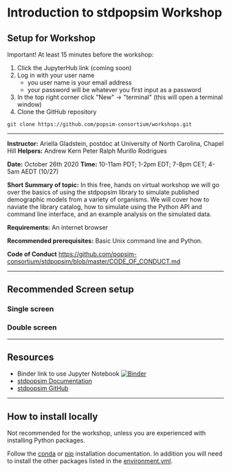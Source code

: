 # Introduction to stdpopsim Workshop

## Setup for Workshop

Important!
At least 15 minutes before the workshop:
1. Click the JupyterHub link (coming soon)
2. Log in with your user name 
   - you user name is your email address
   - your password will be whatever you first input as a password
3. In the top right corner click "New" -> "terminal" (this will open a terminal window)
4. Clone the GitHub repository
```
git clone https://github.com/popsim-consortium/workshops.git
```

-------------------------
**Instructor:** Ariella Gladstein, postdoc at University of North Carolina, Chapel Hill
**Helpers:** 
Andrew Kern 
Peter Ralph
Murillo Rodrigues

**Date:** October 26th 2020
**Time:** 10-11am PDT; 1-2pm EDT; 7-8pm CET; 4-5am AEDT (10/27)

**Short Summary of topic:** In this free, hands on virtual workshop we will go over the basics of using the stdpopsim library to simulate published demographic models from a variety of organisms. We will cover how to naviate the library catalog, how to simulate using the Python API and command line interface, and an example analysis on the simulated data.

**Requirements:** An internet browser

**Recommended prerequisites:** Basic Unix command line and Python.

**Code of Conduct**
https://github.com/popsim-consortium/stdpopsim/blob/master/CODE_OF_CONDUCT.md

--------------------------
## Recommended Screen setup

### Single screen

### Double screen

--------------------------
## Resources
- Binder link to use Jupyter Notebook [![Binder](https://mybinder.org/badge_logo.svg)](https://mybinder.org/v2/gh/agladstein/workshops.git/main?filepath=intro_stdpopsim%2FIntro_stdpopsim.ipynb)
- [stdpopsim Documentation](https://stdpopsim.readthedocs.io/en/stable/index.html)
- [stdpopsim GitHub](https://github.com/popsim-consortium/stdpopsim)

--------------------------
## How to install locally
Not recommended for the workshop, unless you are experienced with installing Python packages.

Follow the [conda](https://stdpopsim.readthedocs.io/en/stable/installation.html#conda) or [pip](https://stdpopsim.readthedocs.io/en/stable/installation.html#pip) installation documentation.
In addition you will need to install the other packages listed in the [environment.yml](https://github.com/popsim-consortium/workshops/blob/main/environment.yml).